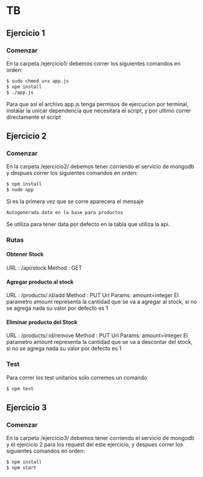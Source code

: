 # TB

## Ejercicio 1

### Comenzar

En la carpeta /ejercicio1/ debemos correr los siguientes comandos en orden: 

```sh
$ sudo chmod u+x app.js
$ npm install
$ ./app.js
```

Para que asi el archivo app.js tenga permisos de ejercucion por terminal, instalar la unicar dependencia que necesitara el script, y por ultimo correr directamente el script

## Ejercicio 2

### Comenzar

En la carpeta /ejercicio2/ debemos tener corriendo el servicio de mongodb y despues correr los siguientes comandos en orden: 

```sh
$ npm install
$ node app
```

Si es la primera vez que se corre aparecera el mensaje

```sh
Autogenerada data en la base para productos
```
Se utiliza para tener data por defecto en la tabla que utiliza la api.

### Rutas

#### Obtener Stock
URL : /api/stock
Method : GET


#### Agregar producto al stock
URL : /products/:id/add
Method : PUT
Url Params: amount=integer
El parametro amount representa la cantidad que se va a agregar al stock, si no se agrega nada su valor por defecto es 1


#### Eliminar producto del Stock
URL : /products/:id/remove
Method : PUT
Url Params: amount=integer
El parametro amount representa la cantidad que se va a descontar del stock, si no se agrega nada su valor por defecto es 1

### Test

Para correr los test unitarios solo corremos un comando

```sh
$ npm test
```


## Ejercicio 3

### Comenzar

En la carpeta /ejercicio3/ debemos tener corriendo el servicio de mongodb y el ejercicio 2 para los request del este ejercicio, y despues correr los siguientes comandos en orden: 

```sh
$ npm install
$ npm start
```
